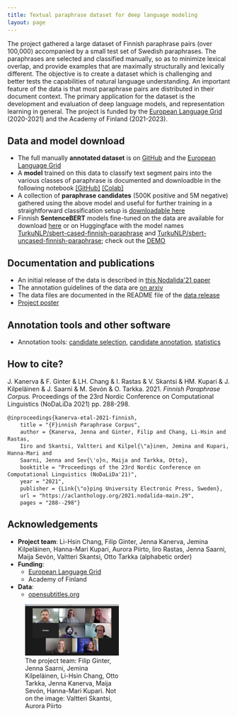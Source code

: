 ```yaml
---
title: Textual paraphrase dataset for deep language modeling
layout: page
---
```


The project gathered a large dataset of Finnish paraphrase pairs (over 100,000) accompanied by a small test set of Swedish paraphrases. The paraphrases are selected and classified manually, so as to minimize lexical overlap, and provide examples that are maximally structurally and lexically different. The objective is to create a dataset which is challenging and better tests the capabilities of natural language understanding. An important feature of the data is that most paraphrase pairs are distributed in their document context. The primary application for the dataset is the development and evaluation of deep language models, and representation learning in general. The project is funded by the [European Language Grid](https://www.european-language-grid.eu/expo-projects/textual-paraphrase-dataset-for-deep-language-modeling/) (2020-2021) and the Academy of Finland (2021-2023).

## Data and model download

* The full manually **annotated dataset** is on [GitHub](https://github.com/TurkuNLP/Turku-paraphrase-corpus) and the [European Language Grid](https://live.european-language-grid.eu/catalogue/corpus/7754)
* A **model** trained on this data to classify text segment pairs into the various classes of paraphrase is documented and downloadble in the following notebook [[GitHub]](https://github.com/TurkuNLP/Turku-paraphrase-models/blob/main/para_notebook.ipynb) [[Colab]](https://colab.research.google.com/github/TurkuNLP/Turku-paraphrase-models/blob/main/para_notebook.ipynb)
* A collection of **paraphrase candidates** (500K positive and 5M negative) gathered using the above model and useful for further training in a straightforward classification setup is [downloadable here](http://dl.turkunlp.org/turku-paraphrase/pos-neg-candidates/)
* Finnish **SentenceBERT** models fine-tuned on the data are available for download [here](http://dl.turkunlp.org/finnish-sbert/) or on Huggingface with the model names [TurkuNLP/sbert-cased-finnish-paraphrase](https://huggingface.co/TurkuNLP/sbert-cased-finnish-paraphrase) and [TurkuNLP/sbert-uncased-finnish-paraphrase](https://huggingface.co/TurkuNLP/sbert-uncased-finnish-paraphrase); check out the [DEMO](http://epsilon-it.utu.fi/sbert400m)

## Documentation and publications

* An initial release of the data is described in [this Nodalida'21 paper](https://aclanthology.org/2021.nodalida-main.29/)
* The annotation guidelines of the data are [on arxiv](https://arxiv.org/abs/2108.07499)
* The data files are documented in the README file of the [data release](https://github.com/TurkuNLP/Turku-paraphrase-corpus)
* <a href="assets/files/paraphrase-poster.pdf">Project poster</a>

## Annotation tools and other software

* Annotation tools: [candidate selection](https://github.com/TurkuNLP/pick-para-anno), [candidate annotation](https://github.com/TurkuNLP/rew-para-anno), [statistics](https://github.com/TurkuNLP/stats-para-anno)

## How to cite?

J. Kanerva & F. Ginter & LH. Chang & I. Rastas & V. Skantsi & HM. Kupari & J. Kilpeläinen & J. Saarni & M. Sevón & O. Tarkka. 2021. *Finnish Paraphrase Corpus.*  Proceedings of the 23rd Nordic Conference on Computational Linguistics (NoDaLiDa 2021) pp. 288-298.

```
@inproceedings{kanerva-etal-2021-finnish,
    title = "{F}innish Paraphrase Corpus",
    author = {Kanerva, Jenna and Ginter, Filip and Chang, Li-Hsin and Rastas, 
    Iiro and Skantsi, Valtteri and Kilpel{\"a}inen, Jemina and Kupari, Hanna-Mari and 
    Saarni, Jenna and Sev{\'o}n, Maija and Tarkka, Otto},
    booktitle = "Proceedings of the 23rd Nordic Conference on Computational Linguistics (NoDaLiDa'21)",
    year = "2021",
    publisher = {Link{\"o}ping University Electronic Press, Sweden},
    url = "https://aclanthology.org/2021.nodalida-main.29",
    pages = "288--298"}
```

## Acknowledgements

* **Project team**: Li-Hsin Chang, Filip Ginter, Jenna Kanerva, Jemina Kilpeläinen, Hanna-Mari Kupari, Aurora Piirto, Iiro Rastas, Jenna Saarni, Maija Sevón, Valtteri Skantsi, Otto Tarkka (alphabetic order)
* **Funding**:
  * [European Language Grid](https://www.european-language-grid.eu/)
  * Academy of Finland
* **Data**:
  * [opensubtitles.org](https://opensubtitles.org)


<figure>
  <img style="width:50%" src="assets/images/paraphrase_team.jpg" />
  <figcaption style="width:50%">The project team: Filip Ginter, Jenna Saarni, Jemina Kilpeläinen, Li-Hsin Chang, Otto Tarkka, Jenna Kanerva, Maija Sevón, Hanna-Mari Kupari. Not on the image: Valtteri Skantsi, Aurora Piirto</figcaption>
</figure>

